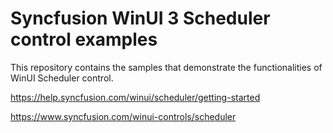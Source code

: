 # Syncfusion WinUI 3 Scheduler control examples

This repository contains the samples that demonstrate the functionalities of WinUI Scheduler control.

https://help.syncfusion.com/winui/scheduler/getting-started

https://www.syncfusion.com/winui-controls/scheduler
